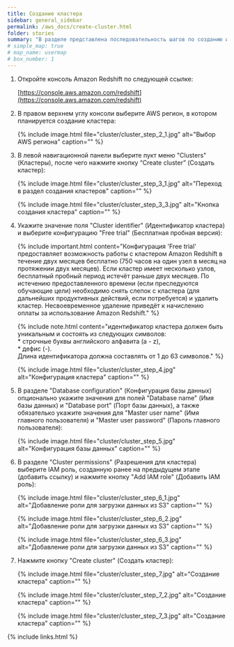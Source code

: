```yaml
---
title: Создание кластера
sidebar: general_sidebar
permalink: /aws_docs/create-cluster.html
folder: stories
summary: "В разделе представлена последовательность шагов по созданию и настройке кластера Amazon Redshift."
# simple_map: true
# map_name: usermap
# box_number: 1
---
```


1. Откройте консоль Amazon Redshift по следующей ссылке:

    [https://console.aws.amazon.com/redshift](https://console.aws.amazon.com/redshift)

2. В правом верхнем углу консоли выберите AWS регион, в котором планируется создание кластера:

    {% include image.html file="cluster/cluster_step_2_1.jpg" alt="Выбор AWS региона" caption="" %}

    <!-- {% include image.html file="cluster/cluster_step_2_2.jpg" alt="Перечень AWS регионов" caption="" %} -->

3. В левой навигационной панели выберите пукт меню "Clusters" (Кластеры), после чего нажмите кнопку “Create cluster” (Создать кластер):

    {% include image.html file="cluster/cluster_step_3_1.jpg" alt="Переход в раздел создания кластеров" caption="" %}

    {% include image.html file="cluster/cluster_step_3_3.jpg" alt="Кнопка создания кластера" caption="" %}

4. Укажите значение поля "Cluster identifier" (Идентификатор кластера) и выберите конфигурацию "Free trial" (Бесплатная пробная версия):

    {% include important.html content="Конфигурация 'Free trial' предоставляет возможность работы с кластером Amazon Redshift в течение двух месяцев бесплатно (750 часов на один узел в месяц на протяжении двух месяцев). Если кластер имеет несколько узлов, бесплатный пробный период истечёт раньше двух месяцев. По истечению предоставленного времени (если преследуются обучающие цели) необходимо снять слепок с кластера (для дальнейших продуктивных действий, если потребуется) и удалить кластер. Несвоевременное удаление приведёт к начислению оплаты за использование Amazon Redshift." %}

    {% include note.html content="идентификатор кластера должен быть уникальным и состоять из следующих символов:<br />
        * строчные буквы английского алфавита (a - z),<br />
        * дефис (-).<br />
    Длина идентификатора должна составлять от 1 до 63 символов." %}

    {% include image.html file="cluster/cluster_step_4.jpg" alt="Конфигурация кластера" caption="" %}

5. В разделе "Database configuration" (Конфигурация базы данных) опционально укажите значения для полей "Database name" (Имя базы данных) и "Database port" (Порт базы данных), а также обязателько укажите значения для "Master user name" (Имя главного пользователя) и "Master user password" (Пароль главного пользователя):

    {% include image.html file="cluster/cluster_step_5.jpg" alt="Конфигурация базы данных" caption="" %}

6. В разделе "Cluster permissions" (Разрешения для кластера) выберите IAM роль, созданную ранее на предыдущем этапе (добавить ссылку) и нажмите кнопку "Add IAM role" (Добавить IAM роль):

    {% include image.html file="cluster/cluster_step_6_1.jpg" alt="Добавление роли для загрузки данных из S3" caption="" %}

    {% include image.html file="cluster/cluster_step_6_2.jpg" alt="Добавление роли для загрузки данных из S3" caption="" %}

    {% include image.html file="cluster/cluster_step_6_3.jpg" alt="Добавление роли для загрузки данных из S3" caption="" %}

7. Нажмите кнопку "Create cluster" (Создать кластер):

    {% include image.html file="cluster/cluster_step_7.jpg" alt="Создание кластера" caption="" %}

    {% include image.html file="cluster/cluster_step_7_2.jpg" alt="Создание кластера" caption="" %}

    {% include image.html file="cluster/cluster_step_7_3.jpg" alt="Создание кластера" caption="" %}

{% include links.html %}
